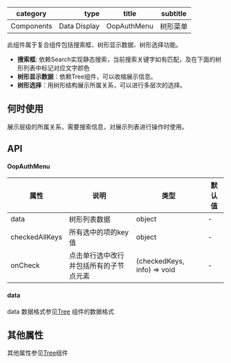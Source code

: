 
category | type | title | subtitle 
| -------- | -----: | :----:|  :----: |
Components | Data Display | OopAuthMenu | 树形菜单 

此组件属于复合组件包括搜索框、树形显示数据、树形选择功能。

- **搜索框**: 依赖Search实现静态搜索，当前搜索关键字如有匹配，及在下面的树形列表中标记对应文字颜色
- **树形显示数据**：依赖Tree组件，可以收缩展示信息。
- **树形选择**：用树形结构展示所属关系，可以进行多层次的选择。


## 何时使用

展示层级的所属关系，需要搜索信息，对展示列表进行操作时使用。

## API

#### OopAuthMenu


| 属性 | 说明 | 类型 | 默认值 |
| --- | --- | --- | --- |
| data | 树形列表数据 | object | - |
| checkedAllKeys | 所有选中的项的key值 | object | - |
| onCheck | 点击单行选中改行并包括所有的子节点元素 | (checkedKeys, info) => void | - |

#### data
data 数据格式参见[Tree](https://ant.design/components/tree-cn/)  组件的数据格式 
## 其他属性
其他属性参见[Tree](https://ant.design/components/tree-cn/)组件
